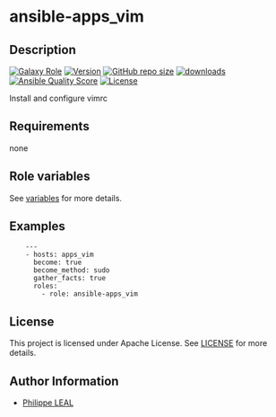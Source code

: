 # ansible-apps_vim

## Description

[![Galaxy Role](https://img.shields.io/badge/galaxy-apps_vim-purple?style=flat)](https://galaxy.ansible.com/lotusnoir/apps_vim)
[![Version](https://img.shields.io/github/release/lotusnoir/ansible-apps_vim.svg)](https://github.com/lotusnoir/ansible-apps_vim/releases/latest)
[![GitHub repo size](https://img.shields.io/github/repo-size/lotusnoir/ansible-apps_vim?color=orange&style=flat)](https://galaxy.ansible.com/lotusnoir/apps_vim)
[![downloads](https://img.shields.io/ansible/role/d/56925)](https://galaxy.ansible.com/lotusnoir/apps_vim)
[![Ansible Quality Score](https://img.shields.io/ansible/quality/56925)](https://galaxy.ansible.com/lotusnoir/apps_vim)
[![License](https://img.shields.io/badge/license-Apache--2.0-brightgreen?style=flat)](https://opensource.org/licenses/Apache-2.0)

Install and configure vimrc

## Requirements

none

## Role variables

See [variables](/defaults/main.yml) for more details.

## Examples

        ---
        - hosts: apps_vim
          become: true
          become_method: sudo
          gather_facts: true
          roles:
            - role: ansible-apps_vim


## License

This project is licensed under Apache License. See [LICENSE](/LICENSE) for more details.

## Author Information

- [Philippe LEAL](https://github.com/lotusnoir)
